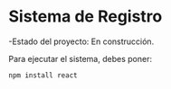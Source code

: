 <h1> Sistema de Registro</h1>

-Estado del proyecto: En construcción.

Para ejecutar el sistema, debes poner:

```npm install react```
